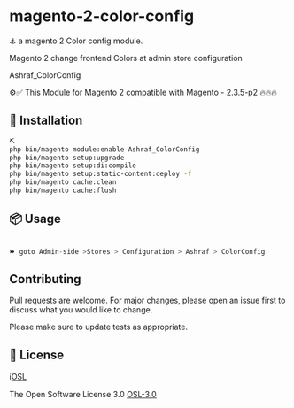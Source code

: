 # magento-2-color-config

⚓ a magento 2 Color config module.

Magento 2 change frontend Colors at admin store configuration

Ashraf_ColorConfig

⚙✅ This Module for Magento 2 compatible with Magento - 2.3.5-p2 🔥🔥🔥

## 🤖 Installation

```bash
⛏
php bin/magento module:enable Ashraf_ColorConfig
php bin/magento setup:upgrade
php bin/magento setup:di:compile
php bin/magento setup:static-content:deploy -f
php bin/magento cache:clean
php bin/magento cache:flush

```

## 📦 Usage

```python

⏩ goto Admin-side >Stores > Configuration > Ashraf > ColorConfig

```

## Contributing

Pull requests are welcome. For major changes, please open an issue first to discuss what you would like to change.

Please make sure to update tests as appropriate.

## 📜 License

ℹ[OSL](https://github.com/AshrafHatia/module-colorconfig/blob/master/LICENSE.txt)

The Open Software License 3.0 [OSL-3.0](https://opensource.org/licenses/OSL-3.0)
